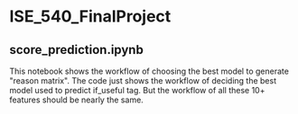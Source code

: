 # ISE_540_FinalProject

## score_prediction.ipynb
This notebook shows the workflow of choosing the best model to generate "reason matrix". The code just shows the workflow of deciding the best model used to predict if_useful tag. But the workflow of all these 10+ features should be nearly the same.
